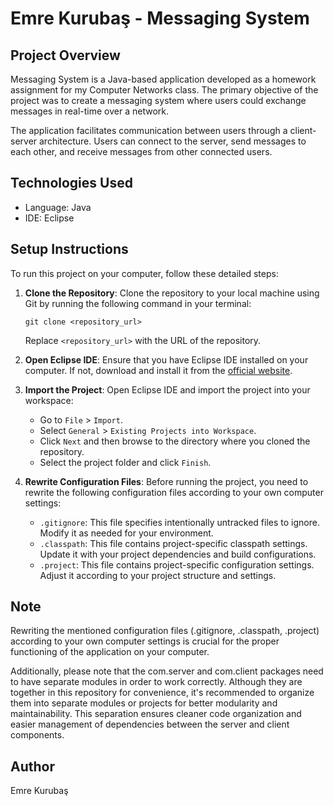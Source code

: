 # Emre Kurubaş - Messaging System

## Project Overview
Messaging System is a Java-based application developed as a homework assignment for my Computer Networks class. The primary objective of the project was to create a messaging system where users could exchange messages in real-time over a network.

The application facilitates communication between users through a client-server architecture. Users can connect to the server, send messages to each other, and receive messages from other connected users.

## Technologies Used
- Language: Java
- IDE: Eclipse

## Setup Instructions
To run this project on your computer, follow these detailed steps:

1. **Clone the Repository**: 
   Clone the repository to your local machine using Git by running the following command in your terminal:
   ```
   git clone <repository_url>
   ```
   Replace `<repository_url>` with the URL of the repository.

2. **Open Eclipse IDE**:
   Ensure that you have Eclipse IDE installed on your computer. If not, download and install it from the [official website](https://www.eclipse.org/downloads/).

3. **Import the Project**:
   Open Eclipse IDE and import the project into your workspace:
   - Go to `File` > `Import`.
   - Select `General` > `Existing Projects into Workspace`.
   - Click `Next` and then browse to the directory where you cloned the repository.
   - Select the project folder and click `Finish`.

4. **Rewrite Configuration Files**:
   Before running the project, you need to rewrite the following configuration files according to your own computer settings:
   - `.gitignore`: This file specifies intentionally untracked files to ignore. Modify it as needed for your environment.
   - `.classpath`: This file contains project-specific classpath settings. Update it with your project dependencies and build configurations.
   - `.project`: This file contains project-specific configuration settings. Adjust it according to your project structure and settings.

## Note
Rewriting the mentioned configuration files (.gitignore, .classpath, .project) according to your own computer settings is crucial for the proper functioning of the application on your computer.

Additionally, please note that the com.server and com.client packages need to have separate modules in order to work correctly. Although they are together in this repository for convenience,
it's recommended to organize them into separate modules or projects for better modularity and maintainability. This separation ensures cleaner code organization and easier management of dependencies
between the server and client components.

## Author
Emre Kurubaş
